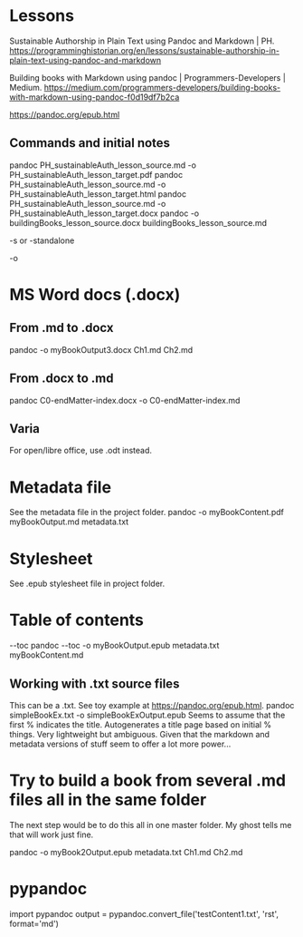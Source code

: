 # Lessons

Sustainable Authorship in Plain Text using Pandoc and Markdown | PH. https://programminghistorian.org/en/lessons/sustainable-authorship-in-plain-text-using-pandoc-and-markdown

Building books with Markdown using pandoc | Programmers-Developers | Medium. https://medium.com/programmers-developers/building-books-with-markdown-using-pandoc-f0d19df7b2ca

https://pandoc.org/epub.html


## Commands and initial notes
pandoc PH_sustainableAuth_lesson_source.md -o PH_sustainableAuth_lesson_target.pdf
pandoc PH_sustainableAuth_lesson_source.md -o PH_sustainableAuth_lesson_target.html
pandoc PH_sustainableAuth_lesson_source.md -o PH_sustainableAuth_lesson_target.docx
pandoc -o buildingBooks_lesson_source.docx buildingBooks_lesson_source.md  <!--This shows that you can name the input file anywhere; here is comes last.-->

-s or -standalone <!-- This flag makes the output a piece of standalone HTML, with header etc. tags. This flag seems to make no difference with ePubs, but makes HTML style rendering much better. -->

-o <!-- This flag designates the name of the output file. If omitted, output goes to stout. -->

# MS Word docs (.docx)
## From .md to .docx
pandoc -o myBookOutput3.docx Ch1.md Ch2.md
## From .docx to .md
pandoc C0-endMatter-index.docx -o C0-endMatter-index.md <!--This worked fine, producing a .md file. The only loss was that the MS Word footer did not come through.-->
## Varia
For open/libre office, use .odt instead.


# Metadata file
See the metadata file in the project folder.
pandoc -o myBookContent.pdf myBookOutput.md metadata.txt

# Stylesheet
See .epub stylesheet file in project folder.

# Table of contents
--toc
pandoc --toc -o myBookOutput.epub metadata.txt myBookContent.md
<!-- It is necessary to place the flag at the beginning. Putting it at the end screwed things up and made the metadata appear after the last chapter. -->

## Working with .txt source files
This can be a .txt. See toy example at https://pandoc.org/epub.html.
pandoc simpleBookEx.txt -o simpleBookExOutput.epub
Seems to assume that the first % indicates the title. Autogenerates a title page based on initial % things. Very lightweight but ambiguous. Given that the markdown and metadata versions of stuff seem to offer a lot more power...


# Try to build a book from several .md files all in the same folder

The next step would be to do this all in one master folder. My ghost tells me that will work just fine.

pandoc -o myBook2Output.epub metadata.txt Ch1.md Ch2.md <!-- This worked. -->


# pypandoc

import pypandoc
output = pypandoc.convert_file('testContent1.txt', 'rst', format='md')
